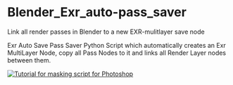 # Blender_Exr_auto-pass_saver
Link all render passes in Blender to a new EXR-mulitlayer save node

Exr Auto Save Pass Saver Python Script which automatically creates an Exr MultiLayer Node, copy all Pass Nodes to it and links all Render Layer nodes between them.

[![Tutorial for masking script for Photoshop](https://img.youtube.com/vi/VCasmKdRLc4/0.jpg)](https://youtu.be/VCasmKdRLc4)
<br/>

